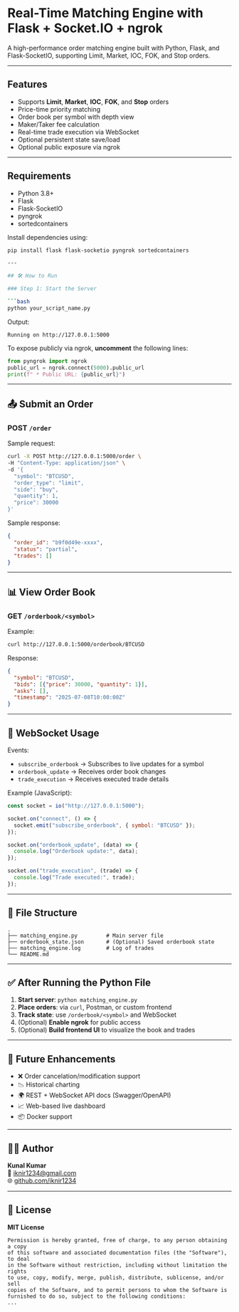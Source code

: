 # Real-Time Matching Engine with Flask + Socket.IO + ngrok

A high-performance order matching engine built with Python, Flask, and Flask-SocketIO, supporting Limit, Market, IOC, FOK, and Stop orders.

---

## Features

- Supports **Limit**, **Market**, **IOC**, **FOK**, and **Stop** orders
- Price-time priority matching
- Order book per symbol with depth view
- Maker/Taker fee calculation
- Real-time trade execution via WebSocket
- Optional persistent state save/load
- Optional public exposure via ngrok

---

## Requirements

- Python 3.8+
- Flask
- Flask-SocketIO
- pyngrok
- sortedcontainers

Install dependencies using:

```bash
pip install flask flask-socketio pyngrok sortedcontainers

---

## 🛠️ How to Run

### Step 1: Start the Server

```bash
python your_script_name.py
```

Output:

```
Running on http://127.0.0.1:5000
```

To expose publicly via ngrok, **uncomment** the following lines:

```python
from pyngrok import ngrok
public_url = ngrok.connect(5000).public_url
print(f" * Public URL: {public_url}")
```

---

## 📤 Submit an Order

### POST `/order`

Sample request:

```bash
curl -X POST http://127.0.0.1:5000/order \
-H "Content-Type: application/json" \
-d '{
  "symbol": "BTCUSD",
  "order_type": "limit",
  "side": "buy",
  "quantity": 1,
  "price": 30000
}'
```

Sample response:

```json
{
  "order_id": "b9f0d49e-xxxx",
  "status": "partial",
  "trades": []
}
```

---

## 📊 View Order Book

### GET `/orderbook/<symbol>`

Example:

```bash
curl http://127.0.0.1:5000/orderbook/BTCUSD
```

Response:

```json
{
  "symbol": "BTCUSD",
  "bids": [{"price": 30000, "quantity": 1}],
  "asks": [],
  "timestamp": "2025-07-08T10:00:00Z"
}
```

---

## 📡 WebSocket Usage

Events:

* `subscribe_orderbook` → Subscribes to live updates for a symbol
* `orderbook_update` → Receives order book changes
* `trade_execution` → Receives executed trade details

Example (JavaScript):

```javascript
const socket = io("http://127.0.0.1:5000");

socket.on("connect", () => {
  socket.emit("subscribe_orderbook", { symbol: "BTCUSD" });
});

socket.on("orderbook_update", (data) => {
  console.log("Orderbook update:", data);
});

socket.on("trade_execution", (trade) => {
  console.log("Trade executed:", trade);
});
```

---

## 🧾 File Structure

```
.
├── matching_engine.py         # Main server file
├── orderbook_state.json       # (Optional) Saved orderbook state
├── matching_engine.log        # Log of trades
└── README.md
```

---

## ✅ After Running the Python File

1. **Start server**: `python matching_engine.py`
2. **Place orders**: via `curl`, Postman, or custom frontend
3. **Track state**: use `/orderbook/<symbol>` and WebSocket
4. (Optional) **Enable ngrok** for public access
5. (Optional) **Build frontend UI** to visualize the book and trades

---

## 🧠 Future Enhancements

* ❌ Order cancelation/modification support
* 📉 Historical charting
* 🌍 REST + WebSocket API docs (Swagger/OpenAPI)
* 📈 Web-based live dashboard
* 📦 Docker support

---

## 🧑‍💻 Author

**Kunal Kumar**  
📧 [iknir1234@gmail.com](mailto:iknir1234@gmail.com)  
🌐 [github.com/iknir1234](https://github.com/kunal14901)

---

## 📃 License

**MIT License**

```text
Permission is hereby granted, free of charge, to any person obtaining a copy
of this software and associated documentation files (the "Software"), to deal
in the Software without restriction, including without limitation the rights
to use, copy, modify, merge, publish, distribute, sublicense, and/or sell
copies of the Software, and to permit persons to whom the Software is
furnished to do so, subject to the following conditions:
...
```
